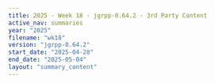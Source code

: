 ```yaml
---
title: 2025 - Week 18 - jgrpp-0.64.2 - 3rd Party Content
active_nav: summaries
year: "2025"
filename: "wk18"
version: "jgrpp-0.64.2"
start_date: "2025-04-28"
end_date: "2025-05-04"
layout: "summary_content"
---
```

